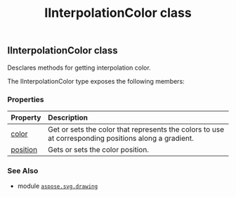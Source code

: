 ﻿---
title: IInterpolationColor class
second_title: Aspose.SVG for Python via .NET API References
description: 
type: docs
weight: 110
url: /python-net/aspose.svg.drawing/iinterpolationcolor/
is_root: false
---

## IInterpolationColor class

Desclares methods for getting interpolation color.



The IInterpolationColor type exposes the following members:

### Properties
| Property | Description |
| :- | :- |
| [color](/svg/python-net/aspose.svg.drawing/iinterpolationcolor/color) | Get or sets the color that represents the colors to use at corresponding positions along a gradient. |
| [position](/svg/python-net/aspose.svg.drawing/iinterpolationcolor/position) | Gets or sets the color position. |



### See Also
* module [`aspose.svg.drawing`](..)
